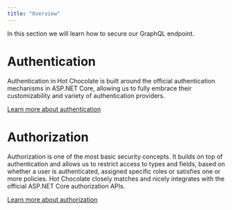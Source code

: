 ```yaml
---
title: "Overview"
---
```


In this section we will learn how to secure our GraphQL endpoint.

# Authentication

Authentication in Hot Chocolate is built around the official authentication mechanisms in ASP.NET Core, allowing us to fully embrace their customizability and variety of authentication providers.

[Learn more about authentication](/docs/hotchocolate/v11/security/authentication)

# Authorization

Authorization is one of the most basic security concepts. It builds on top of authentication and allows us to restrict access to types and fields, based on whether a user is authenticated, assigned specific roles or satisfies one or more policies. Hot Chocolate closely matches and nicely integrates with the official ASP.NET Core authorization APIs.

[Learn more about authorization](/docs/hotchocolate/v11/security/authorization)
